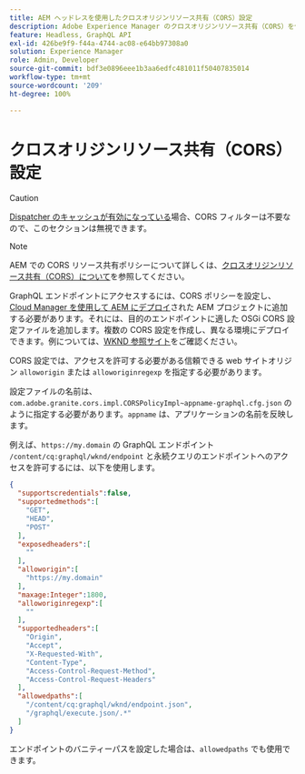 ```yaml
---
title: AEM ヘッドレスを使用したクロスオリジンリソース共有（CORS）設定
description: Adobe Experience Manager のクロスオリジンリソース共有（CORS）を使用すると、ヘッドレス web アプリケーションで AEM へのクライアント側の呼び出しを行うことができます。GraphQL エンドポイントへのアクセスを有効にするには、CORS 設定が必要です。
feature: Headless, GraphQL API
exl-id: 426be9f9-f44a-4744-ac08-e64bb97308a0
solution: Experience Manager
role: Admin, Developer
source-git-commit: bdf3e0896eee1b3aa6edfc481011f50407835014
workflow-type: tm+mt
source-wordcount: '209'
ht-degree: 100%

---
```


# クロスオリジンリソース共有（CORS）設定

>[!CAUTION]
>
>[Dispatcher のキャッシュが有効になっている](/help/headless/deployment/dispatcher-caching.md)場合、CORS フィルターは不要なので、このセクションは無視できます。

>[!NOTE]
>
>AEM での CORS リソース共有ポリシーについて詳しくは、[クロスオリジンリソース共有（CORS）について](https://experienceleague.adobe.com/docs/experience-manager-learn/foundation/security/understand-cross-origin-resource-sharing.html?lang=ja#understand-cross-origin-resource-sharing-(cors))を参照してください。

GraphQL エンドポイントにアクセスするには、CORS ポリシーを設定し、[Cloud Manager を使用して AEM にデプロイ](/help/implementing/cloud-manager/deploy-code.md)された AEM プロジェクトに追加する必要があります。それには、目的のエンドポイントに適した OSGi CORS 設定ファイルを追加します。複数の CORS 設定を作成し、異なる環境にデプロイできます。例については、[WKND 参照サイト](https://github.com/adobe/aem-guides-wknd/tree/master/ui.config/src/main/content/jcr_root/apps/wknd/osgiconfig)をご確認ください。

CORS 設定では、アクセスを許可する必要がある信頼できる web サイトオリジン `alloworigin` または `alloworiginregexp` を指定する必要があります。

設定ファイルの名前は、`com.adobe.granite.cors.impl.CORSPolicyImpl~appname-graphql.cfg.json` のように指定する必要があります。`appname` は、アプリケーションの名前を反映します。

例えば、`https://my.domain` の GraphQL エンドポイント `/content/cq:graphql/wknd/endpoint` と永続クエリのエンドポイントへのアクセスを許可するには、以下を使用します。

```json
{
  "supportscredentials":false,
  "supportedmethods":[
    "GET",
    "HEAD",
    "POST"
  ],
  "exposedheaders":[
    ""
  ],
  "alloworigin":[
    "https://my.domain"
  ],
  "maxage:Integer":1800,
  "alloworiginregexp":[
    ""
  ],
  "supportedheaders":[
    "Origin",
    "Accept",
    "X-Requested-With",
    "Content-Type",
    "Access-Control-Request-Method",
    "Access-Control-Request-Headers"
  ],
  "allowedpaths":[
    "/content/cq:graphql/wknd/endpoint.json",
    "/graphql/execute.json/.*"
  ]
}
```

エンドポイントのバニティーパスを設定した場合は、`allowedpaths` でも使用できます。

